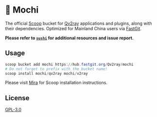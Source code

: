# 🍡 Mochi

The official [Scoop](https://scoop.sh/) bucket for [Qv2ray](https://qv2ray.net/) applications and plugins, along with their dependencies. Optimized for Mainland China users via [FastGit](https://fastgit.org/).

**Please refer to [`sushi`](https://github.com/kidonng/sushi) for additional resources and issue report.**

## Usage

```powershell
scoop bucket add mochi https://hub.fastgit.org/Qv2ray/mochi
# Do not forget to prefix with the bucket name!
scoop install mochi/qv2ray mochi/v2ray
```

Please visit [Mira](https://mira.xuann.wang/Scoop.html) for Scoop installation instructions.

## License

[GPL-3.0](LICENSE)
